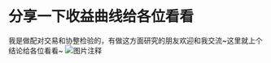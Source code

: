 # 分享一下收益曲线给各位看看

我是做配对交易和协整检验的，有做这方面研究的朋友欢迎和我交流~这里就上个结论给各位看看~
![图片注释](http://storage-uqer.datayes.com/58523b7e6baac8004993d3de/be4bb6b8-7b40-11e7-9df9-0242ac140002)